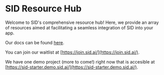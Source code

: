 # SID Resource Hub
Welcome to SID's comprehensive resource hub! Here, we provide an array of resources aimed at facilitating a seamless integration of SID into your app.

Our docs can be found [here](https://github.com/sidhq/SID/blob/main/docs/docs.md).

You can join our waitlist at [https://join.sid.ai/](https://join.sid.ai/).

We have one demo project (more to come!) right now that is accesible at [https://sid-starter.demo.sid.ai/](https://sid-starter.demo.sid.ai/).
